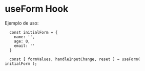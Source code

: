 # useForm Hook

Ejemplo de uso:
```
  const initialForm = {
    name: '',
    age: 0,
    email: ''
  }

  const [ formValues, handleInputChange, reset ] = useForm( initialForm );

```

